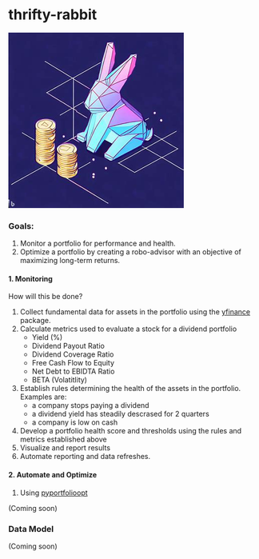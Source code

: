 # thrifty-rabbit

![Logo](https://github.com/ggsmith842/thrifty-rabbit/blob/main/thirfyRabbit.jpg?raw=true)


### Goals:
1. Monitor a portfolio for performance and health.
2. Optimize a portfolio by creating a robo-advisor with an objective of maximizing long-term returns.

#### 1. Monitoring

How will this be done?

1. Collect fundamental data for assets in the portfolio using the [yfinance](https://pypi.org/project/yfinance/) package.
2. Calculate metrics used to evaluate a stock for a dividend portfolio
    - Yield (%)
    - Dividend Payout Ratio
    - Dividend Coverage Ratio
    - Free Cash Flow to Equity
    - Net Debt to EBIDTA Ratio
    - BETA (Volatitlity)
3. Establish rules determining the health of the assets in the portfolio. Examples are:
    - a company stops paying a dividend
    - a dividend yield has steadily descrased for 2 quarters
    - a company is low on cash
4. Develop a portfolio health score and thresholds using the rules and metrics established above
5. Visualize and report results
6. Automate reporting and data refreshes.

#### 2. Automate and Optimize

1. Using [pyportfolioopt](https://pypi.org/project/pyportfolioopt/)

(Coming soon)



### Data Model

(Coming soon)
